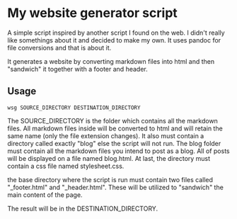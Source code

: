 # My website generator script

A simple script inspired by another script I found on the web. I didn't really like somethings about it and decided to make my own. It uses pandoc for file conversions and that is about it.

It generates a website by converting markdown files into html and then "sandwich" it together with a footer and header.

## Usage

```console
wsg SOURCE_DIRECTORY DESTINATION_DIRECTORY
```

The SOURCE_DIRECTORY is the folder which contains all the markdown files. All markdown files inside will be converted to html and will retain the same name (only the file extension changes). It also must contain a directory called exactly "blog" else the script will not run. The blog folder must contain all the markdown files you intend to post as a blog. All of posts will be displayed on a file named blog.html. At last, the directory must contain a css file named stylesheet.css.

the base directory where the script is run must contain two files called "_footer.html" and "_header.html". These will be utilized to "sandwich" the main content of the page.

The result will be in the DESTINATION_DIRECTORY.
